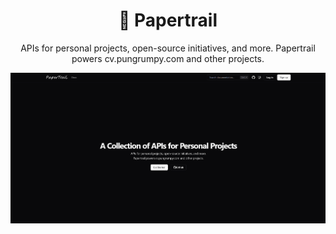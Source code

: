 <div align="center">
    <h1>🧻 Papertrail</h1>
    <p>APIs for personal projects, open-source initiatives, and more. Papertrail powers cv.pungrumpy.com and other projects.</p>
    <img src="./.github/image/preview.png" alt="Papertrail Preview" />
</div>
